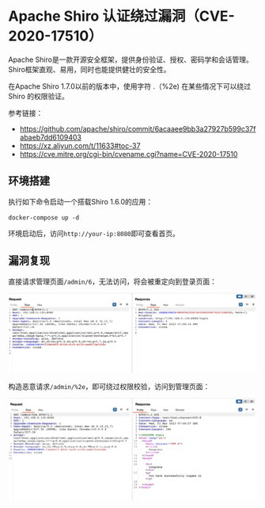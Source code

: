 # Apache Shiro 认证绕过漏洞（CVE-2020-17510）

Apache Shiro是一款开源安全框架，提供身份验证、授权、密码学和会话管理。Shiro框架直观、易用，同时也能提供健壮的安全性。

在Apache Shiro 1.7.0以前的版本中，使用字符 .（%2e) 在某些情况下可以绕过Shiro 的权限验证。

参考链接：

- <https://github.com/apache/shiro/commit/6acaaee9bb3a27927b599c37fabaeb7dd6109403>
- <https://xz.aliyun.com/t/11633#toc-37>
- <https://cve.mitre.org/cgi-bin/cvename.cgi?name=CVE-2020-17510>

## 环境搭建

执行如下命令启动一个搭载Shiro 1.6.0的应用：

```
docker-compose up -d
```

环境启动后，访问`http://your-ip:8080`即可查看首页。

## 漏洞复现

直接请求管理页面`/admin/6`，无法访问，将会被重定向到登录页面：

![](path.png)

构造恶意请求`/admin/%2e`，即可绕过权限校验，访问到管理页面：

![](payload.png)
